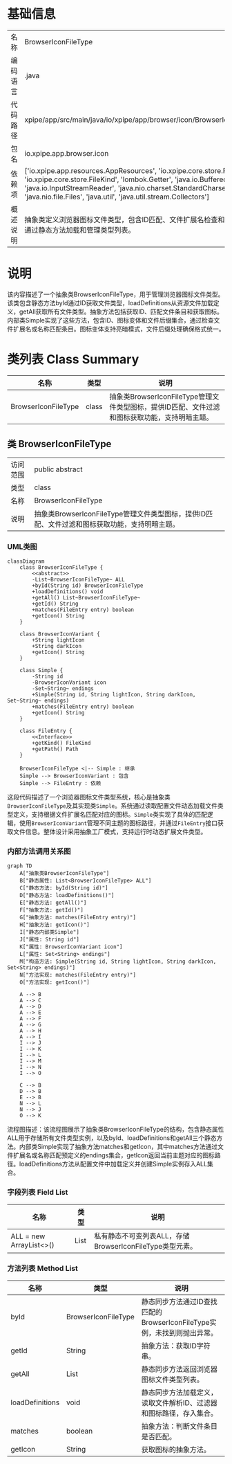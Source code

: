 # 基础信息

|      |      |
|------|------|
| 名称 | BrowserIconFileType |
| 编码语言 | .java |
| 代码路径 | xpipe/app/src/main/java/io/xpipe/app/browser/icon/BrowserIconFileType.java |
| 包名 | io.xpipe.app.browser.icon |
| 依赖项 | ['io.xpipe.app.resources.AppResources', 'io.xpipe.core.store.FileEntry', 'io.xpipe.core.store.FileKind', 'lombok.Getter', 'java.io.BufferedReader', 'java.io.InputStreamReader', 'java.nio.charset.StandardCharsets', 'java.nio.file.Files', 'java.util', 'java.util.stream.Collectors'] |
| 概述说明 | 抽象类定义浏览器图标文件类型，包含ID匹配、文件扩展名检查和图标获取功能。通过静态方法加载和管理类型列表。 |

# 说明

该内容描述了一个抽象类BrowserIconFileType，用于管理浏览器图标文件类型。该类包含静态方法byId通过ID获取文件类型，loadDefinitions从资源文件加载定义，getAll获取所有文件类型。抽象方法包括获取ID、匹配文件条目和获取图标。内部类Simple实现了这些方法，包含ID、图标变体和文件后缀集合，通过检查文件扩展名或名称匹配条目。图标变体支持亮暗模式，文件后缀处理确保格式统一。

# 类列表 Class Summary

| 名称   | 类型  | 说明 |
|-------|------|-------------|
| BrowserIconFileType | class | 抽象类BrowserIconFileType管理文件类型图标，提供ID匹配、文件过滤和图标获取功能，支持明暗主题。 |



## 类 BrowserIconFileType

|      |      |
|------|------|
| 访问范围 | public abstract |
| 类型 | class |
| 名称 | BrowserIconFileType |
| 说明 | 抽象类BrowserIconFileType管理文件类型图标，提供ID匹配、文件过滤和图标获取功能，支持明暗主题。 |


### UML类图

```mermaid
classDiagram
    class BrowserIconFileType {
        <<abstract>>
        -List~BrowserIconFileType~ ALL
        +byId(String id) BrowserIconFileType
        +loadDefinitions() void
        +getAll() List~BrowserIconFileType~
        +getId() String
        +matches(FileEntry entry) boolean
        +getIcon() String
    }

    class BrowserIconVariant {
        +String lightIcon
        +String darkIcon
        +getIcon() String
    }

    class Simple {
        -String id
        -BrowserIconVariant icon
        -Set~String~ endings
        +Simple(String id, String lightIcon, String darkIcon, Set~String~ endings)
        +matches(FileEntry entry) boolean
        +getIcon() String
    }

    class FileEntry {
        <<Interface>>
        +getKind() FileKind
        +getPath() Path
    }

    BrowserIconFileType <|-- Simple : 继承
    Simple --> BrowserIconVariant : 包含
    Simple --> FileEntry : 依赖
```

这段代码描述了一个浏览器图标文件类型系统，核心是抽象类`BrowserIconFileType`及其实现类`Simple`。系统通过读取配置文件动态加载文件类型定义，支持根据文件扩展名匹配对应的图标。`Simple`类实现了具体的匹配逻辑，使用`BrowserIconVariant`管理不同主题的图标路径，并通过`FileEntry`接口获取文件信息。整体设计采用抽象工厂模式，支持运行时动态扩展文件类型。


### 内部方法调用关系图

```mermaid
graph TD
    A["抽象类BrowserIconFileType"]
    B["静态属性: List<BrowserIconFileType> ALL"]
    C["静态方法: byId(String id)"]
    D["静态方法: loadDefinitions()"]
    E["静态方法: getAll()"]
    F["抽象方法: getId()"]
    G["抽象方法: matches(FileEntry entry)"]
    H["抽象方法: getIcon()"]
    I["静态内部类Simple"]
    J["属性: String id"]
    K["属性: BrowserIconVariant icon"]
    L["属性: Set<String> endings"]
    M["构造方法: Simple(String id, String lightIcon, String darkIcon, Set<String> endings)"]
    N["方法实现: matches(FileEntry entry)"]
    O["方法实现: getIcon()"]

    A --> B
    A --> C
    A --> D
    A --> E
    A --> F
    A --> G
    A --> H
    A --> I
    I --> J
    I --> K
    I --> L
    I --> M
    I --> N
    I --> O

    C --> B
    D --> B
    E --> B
    N --> L
    N --> J
    O --> K
```

流程图描述：该流程图展示了抽象类BrowserIconFileType的结构，包含静态属性ALL用于存储所有文件类型实例，以及byId、loadDefinitions和getAll三个静态方法。内部类Simple实现了抽象方法matches和getIcon，其中matches方法通过文件扩展名或名称匹配预定义的endings集合，getIcon返回当前主题对应的图标路径。loadDefinitions方法从配置文件中加载定义并创建Simple实例存入ALL集合。

### 字段列表 Field List

| 名称  | 类型  | 说明 |
|-------|-------|------|
| ALL = new ArrayList<>() | List<BrowserIconFileType> | 私有静态不可变列表ALL，存储BrowserIconFileType类型元素。 |

### 方法列表 Method List

| 名称  | 类型  | 说明 |
|-------|-------|------|
| byId | BrowserIconFileType | 静态同步方法通过ID查找匹配的BrowserIconFileType实例，未找到则抛出异常。 |
| getId | String | 抽象方法：获取ID字符串。 |
| getAll | List<BrowserIconFileType> | 静态同步方法返回浏览器图标文件类型列表。 |
| loadDefinitions | void | 静态同步方法加载定义，读取文件解析ID、过滤器和图标路径，存入集合。 |
| matches | boolean | 抽象方法：判断文件条目是否匹配。 |
| getIcon | String | 获取图标的抽象方法。 |




